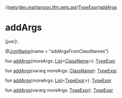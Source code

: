 //[pets](../../../index.md)/[dev.martianzoo.tfm.pets.ast](../index.md)/[TypeExpr](index.md)/[addArgs](add-args.md)

# addArgs

[jvm]\

@[JvmName](https://kotlinlang.org/api/latest/jvm/stdlib/kotlin.jvm/-jvm-name/index.html)(name = &quot;addArgsFromClassNames&quot;)

fun [addArgs](add-args.md)(moreArgs: [List](https://kotlinlang.org/api/latest/jvm/stdlib/kotlin.collections/-list/index.html)&lt;[ClassName](../-class-name/index.md)&gt;): [TypeExpr](index.md)

fun [addArgs](add-args.md)(vararg moreArgs: [ClassName](../-class-name/index.md)): [TypeExpr](index.md)

fun [addArgs](add-args.md)(moreArgs: [List](https://kotlinlang.org/api/latest/jvm/stdlib/kotlin.collections/-list/index.html)&lt;[TypeExpr](index.md)&gt;): [TypeExpr](index.md)

fun [addArgs](add-args.md)(vararg moreArgs: [TypeExpr](index.md)): [TypeExpr](index.md)
